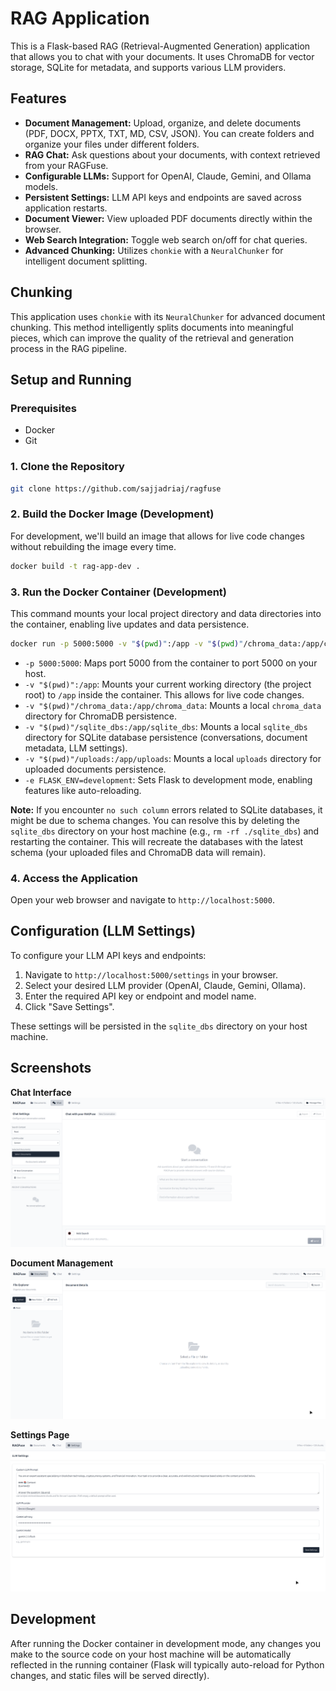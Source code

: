 # RAG Application

This is a Flask-based RAG (Retrieval-Augmented Generation) application that allows you to chat with your documents. It uses ChromaDB for vector storage, SQLite for metadata, and supports various LLM providers.

## Features

- **Document Management:** Upload, organize, and delete documents (PDF, DOCX, PPTX, TXT, MD, CSV, JSON). You can create folders and organize your files under different folders.
- **RAG Chat:** Ask questions about your documents, with context retrieved from your RAGFuse.
- **Configurable LLMs:** Support for OpenAI, Claude, Gemini, and Ollama models.
- **Persistent Settings:** LLM API keys and endpoints are saved across application restarts.
- **Document Viewer:** View uploaded PDF documents directly within the browser.
- **Web Search Integration:** Toggle web search on/off for chat queries.
- **Advanced Chunking:** Utilizes `chonkie` with a `NeuralChunker` for intelligent document splitting.

## Chunking

This application uses `chonkie` with its `NeuralChunker` for advanced document chunking. This method intelligently splits documents into meaningful pieces, which can improve the quality of the retrieval and generation process in the RAG pipeline.

## Setup and Running

### Prerequisites

- Docker
- Git

### 1. Clone the Repository

```bash
git clone https://github.com/sajjadriaj/ragfuse
```

### 2. Build the Docker Image (Development)

For development, we'll build an image that allows for live code changes without rebuilding the image every time.

```bash
docker build -t rag-app-dev .
```

### 3. Run the Docker Container (Development)

This command mounts your local project directory and data directories into the container, enabling live updates and data persistence.

```bash
docker run -p 5000:5000 -v "$(pwd)":/app -v "$(pwd)"/chroma_data:/app/chroma_data -v "$(pwd)"/sqlite_dbs:/app/sqlite_dbs -v "$(pwd)"/uploads:/app/uploads -e FLASK_ENV=development --env CHROMA_SERVER_NO_ANALYTICS=1 rag-app-dev
```

- `-p 5000:5000`: Maps port 5000 from the container to port 5000 on your host.
- `-v "$(pwd)":/app`: Mounts your current working directory (the project root) to `/app` inside the container. This allows for live code changes.
- `-v "$(pwd)"/chroma_data:/app/chroma_data`: Mounts a local `chroma_data` directory for ChromaDB persistence.
- `-v "$(pwd)"/sqlite_dbs:/app/sqlite_dbs`: Mounts a local `sqlite_dbs` directory for SQLite database persistence (conversations, document metadata, LLM settings).
- `-v "$(pwd)"/uploads:/app/uploads`: Mounts a local `uploads` directory for uploaded documents persistence.
- `-e FLASK_ENV=development`: Sets Flask to development mode, enabling features like auto-reloading.

**Note:** If you encounter `no such column` errors related to SQLite databases, it might be due to schema changes. You can resolve this by deleting the `sqlite_dbs` directory on your host machine (e.g., `rm -rf ./sqlite_dbs`) and restarting the container. This will recreate the databases with the latest schema (your uploaded files and ChromaDB data will remain).

### 4. Access the Application

Open your web browser and navigate to `http://localhost:5000`.

## Configuration (LLM Settings)

To configure your LLM API keys and endpoints:

1.  Navigate to `http://localhost:5000/settings` in your browser.
2.  Select your desired LLM provider (OpenAI, Claude, Gemini, Ollama).
3.  Enter the required API key or endpoint and model name.
4.  Click "Save Settings".

These settings will be persisted in the `sqlite_dbs` directory on your host machine.

## Screenshots

**Chat Interface**
![Chat Interface](chat.png)

**Document Management**
![Document Management](documents.png)

**Settings Page**
![Settings Page](settings.png)

## Development

After running the Docker container in development mode, any changes you make to the source code on your host machine will be automatically reflected in the running container (Flask will typically auto-reload for Python changes, and static files will be served directly).
